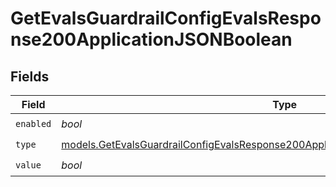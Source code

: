 # GetEvalsGuardrailConfigEvalsResponse200ApplicationJSONBoolean


## Fields

| Field                                                                                                                                                                          | Type                                                                                                                                                                           | Required                                                                                                                                                                       | Description                                                                                                                                                                    |
| ------------------------------------------------------------------------------------------------------------------------------------------------------------------------------ | ------------------------------------------------------------------------------------------------------------------------------------------------------------------------------ | ------------------------------------------------------------------------------------------------------------------------------------------------------------------------------ | ------------------------------------------------------------------------------------------------------------------------------------------------------------------------------ |
| `enabled`                                                                                                                                                                      | *bool*                                                                                                                                                                         | :heavy_check_mark:                                                                                                                                                             | N/A                                                                                                                                                                            |
| `type`                                                                                                                                                                         | [models.GetEvalsGuardrailConfigEvalsResponse200ApplicationJSONResponseBodyData7Type](../models/getevalsguardrailconfigevalsresponse200applicationjsonresponsebodydata7type.md) | :heavy_check_mark:                                                                                                                                                             | N/A                                                                                                                                                                            |
| `value`                                                                                                                                                                        | *bool*                                                                                                                                                                         | :heavy_check_mark:                                                                                                                                                             | N/A                                                                                                                                                                            |
